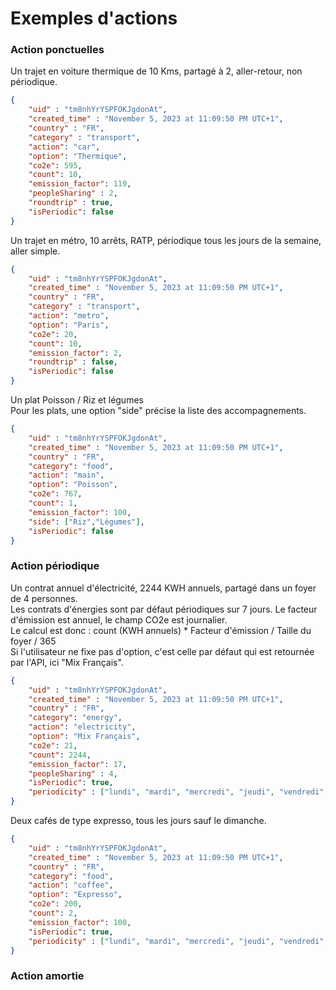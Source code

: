 
# Exemples d'actions

### Action ponctuelles

Un trajet en voiture thermique de 10 Kms, partagé à 2, aller-retour, non périodique.

```json
{
    "uid" : "tm8nhYrYSPFOKJgdonAt",
    "created_time" : "November 5, 2023 at 11:09:50 PM UTC+1",
    "country" : "FR",
    "category" : "transport",
    "action": "car",
    "option": "Thermique",
    "co2e": 595,
    "count": 10,
    "emission_factor": 119,
    "peopleSharing" : 2,
    "roundtrip" : true,
    "isPeriodic": false
}
```

Un trajet en métro, 10 arrêts, RATP, périodique tous les jours de la semaine, aller simple.

```json
{
    "uid" : "tm8nhYrYSPFOKJgdonAt",
    "created_time" : "November 5, 2023 at 11:09:50 PM UTC+1",
    "country" : "FR",
    "category" : "transport",
    "action": "metro",
    "option": "Paris",
    "co2e": 20,
    "count": 10,
    "emission_factor": 2,
    "roundtrip" : false,
    "isPeriodic": false
}
```

Un plat Poisson / Riz et légumes  
Pour les plats, une option "side" précise la liste des accompagnements.

```json
{
    "uid" : "tm8nhYrYSPFOKJgdonAt",
    "created_time" : "November 5, 2023 at 11:09:50 PM UTC+1",
    "country" : "FR",
    "category": "food",
    "action": "main",
    "option": "Poisson",
    "co2e": 767,
    "count": 1,
    "emission_factor": 100,
    "side": ["Riz","Légumes"],
    "isPeriodic": false
}
```

### Action périodique

Un contrat annuel d'électricité, 2244 KWH annuels, partagé dans un foyer de 4 personnes.  
Les contrats d'énergies sont par défaut périodiques sur 7 jours. Le facteur d'émission est annuel, le champ CO2e est journalier.  
Le calcul est donc : count (KWH annuels) * Facteur d'émission / Taille du foyer / 365  
Si l'utilisateur ne fixe pas d'option, c'est celle par défaut qui est retournée par l'API, ici "Mix Français".


```json
{
    "uid" : "tm8nhYrYSPFOKJgdonAt",
    "created_time" : "November 5, 2023 at 11:09:50 PM UTC+1",
    "country" : "FR",
    "category": "energy",
    "action": "electricity",
    "option": "Mix Français",
    "co2e": 21,
    "count": 2244,
    "emission_factor": 17,
    "peopleSharing" : 4,
    "isPeriodic": true,
    "periodicity" : ["lundi", "mardi", "mercredi", "jeudi", "vendredi", "samedi", "dimanche"]
}
```

Deux cafés de type expresso, tous les jours sauf le dimanche.

```json
{
    "uid" : "tm8nhYrYSPFOKJgdonAt",
    "created_time" : "November 5, 2023 at 11:09:50 PM UTC+1",
    "country" : "FR",
    "category": "food",
    "action": "coffee",
    "option": "Expresso",
    "co2e": 200,
    "count": 2,
    "emission_factor": 100,
    "isPeriodic": true,
    "periodicity" : ["lundi", "mardi", "mercredi", "jeudi", "vendredi", "samedi"]
}
```

### Action amortie